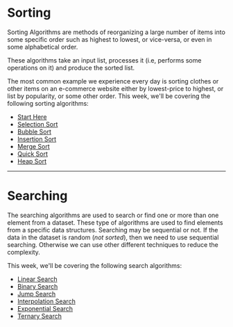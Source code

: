 # Sorting
Sorting Algorithms are methods of reorganizing a large number of items into some specific order such as highest to lowest, or vice-versa, or even in some alphabetical order.

These algorithms take an input list, processes it (i.e, performs some operations on it) and produce the sorted list.

The most common example we experience every day is sorting clothes or other items on an e-commerce website either by lowest-price to highest, or list by popularity, or some other order.
This week, we'll be covering the following sorting algorithms: 
* [Start Here]()
* [Selection Sort](https://github.com/randomizemuj/DSA-Series/blob/main/week-1/02-selection-sort.md)
* [Bubble Sort](https://github.com/randomizemuj/DSA-Series/blob/main/week-1/03-bubble-sort.md)
* [Insertion Sort](https://github.com/randomizemuj/DSA-Series/blob/main/week-1/04-insertion-sort.md)
* [Merge Sort](https://github.com/randomizemuj/DSA-Series/blob/main/week-1/05-merge-sort.md)
* [Quick Sort](https://github.com/randomizemuj/DSA-Series/blob/main/week-1/06-quick-sort.md)
* [Heap Sort](https://github.com/randomizemuj/DSA-Series/blob/main/week-1/07-heap-sort.md)

---

# Searching
The searching algorithms are used to search or find one or more than one element from a dataset. These type of algorithms are used to find elements from a specific data structures.
Searching may be sequential or not. If the data in the dataset is random (_not sorted_), then we need to use sequential searching. Otherwise we can use other different techniques to reduce the complexity.  

This week, we'll be covering the following search algorithms: 
* [Linear Search](https://github.com/randomizemuj/DSA-Series/blob/main/Sorting%20and%20Searching/08-linear-search.md)
* [Binary Search](https://github.com/randomizemuj/DSA-Series/blob/main/Sorting%20and%20Searching/09-binary-search.md)
* [Jump Search](https://github.com/randomizemuj/DSA-Series/blob/main/Sorting%20and%20Searching/10-jump-search.md)
* [Interpolation Search](https://github.com/randomizemuj/DSA-Series/blob/main/Sorting%20and%20Searching/11-interpolation-search.md)
* [Exponential Search](https://github.com/randomizemuj/DSA-Series/blob/main/Sorting%20and%20Searching/12-exponential-search.md)
* [Ternary Search](https://github.com/randomizemuj/DSA-Series/blob/main/Sorting%20and%20Searching/13-ternary-search.md)
